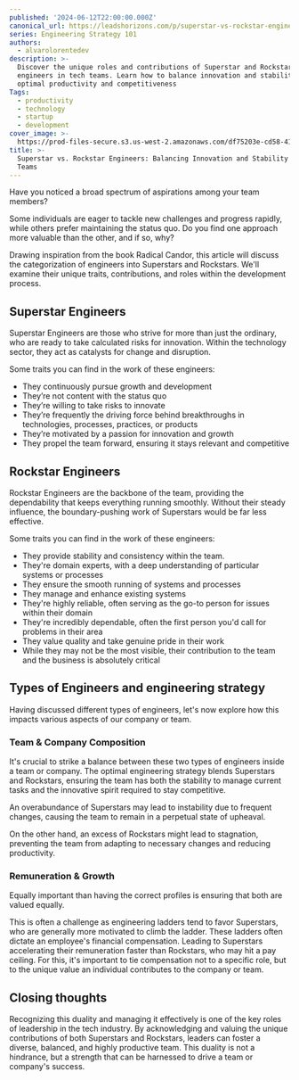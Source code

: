 ```yaml
---
published: '2024-06-12T22:00:00.000Z'
canonical_url: https://leadshorizons.com/p/superstar-vs-rockstar-engineers
series: Engineering Strategy 101
authors:
  - alvarolorentedev
description: >-
  Discover the unique roles and contributions of Superstar and Rockstar
  engineers in tech teams. Learn how to balance innovation and stability for
  optimal productivity and competitiveness
Tags:
  - productivity
  - technology
  - startup
  - development
cover_image: >-
  https://prod-files-secure.s3.us-west-2.amazonaws.com/df75203e-cd58-41eb-8339-d5bf4288eb0e/6cc9f17b-747a-4a8b-a526-e26d9b4e9486/sr2.jpeg?X-Amz-Algorithm=AWS4-HMAC-SHA256&X-Amz-Content-Sha256=UNSIGNED-PAYLOAD&X-Amz-Credential=ASIAZI2LB4665CHOEVHT%2F20250206%2Fus-west-2%2Fs3%2Faws4_request&X-Amz-Date=20250206T120436Z&X-Amz-Expires=3600&X-Amz-Security-Token=IQoJb3JpZ2luX2VjEEQaCXVzLXdlc3QtMiJIMEYCIQDqK1FmyzdKfojhdFalxgIR%2FIN2Fw2gP4pQy0NkL56hpQIhAJWnCqY6oL0nGIqx%2BGBPaBhnCdl2Tg5SB5%2BXNvI0XEAZKv8DCF0QABoMNjM3NDIzMTgzODA1IgxLKCvs22%2F3VxcVmmIq3AMeaLUk0b9nd9ljJO8V9wpW3VMDFSxk3uHtJtVG1JiiXhpxqeGKclJEbsV8VECRBt54Ld5j5Vn%2BRHjMFpCYZH5vbolqvDkI5IB1bNrHbf6sFNWYi64d5awK1dM5k69D907627Mbq75Z6Ku%2BuoqZokhIiyMuubwmxjboq5mftgSH%2F1I1hJnNXRAvbV%2FmL37bCkgReHFashOaGvNKrXd%2BLlte%2F9qFZ0Ou1OhiZK0o1yWJ%2BNp9gmbEgDTeWuGKqsccWo7Z8AvbZ4qhru39sJtKGulyNAl%2BJFFwO9oedFDwGpsytCWR2WLgiTRRgnEpe92W%2F6ShZCkgC%2BYI3jbAJc3i0HQdW6HV%2FNG%2F5%2FZdIspS6OpShFxhWFvGDcasIGna0vnWQrwBeaEqxWu9cxWnrddB0UPWtVHTJvtYWtdfbPRcZBRLFMz5HyuRJ5KZsPGM5ebPuehbaOhrHVlYsZx2Cog1JdAud%2BfscimTwG5KuJnJup35I62DHWYG6Egx9ZHen%2BBk%2BDJ58YR9tvF%2B%2BVMcuMLkK25jNl5%2FYClswKs7xNxWLXUzlamuUB1Pu0qrC3Xj%2BwewqlKr5tAVOM8iq5TCW8iPy4YflLXMD9YwCF1PJ0aRzaEjf4liWCcbTKchrdFVkDC6xZK9BjqkAfcfRyZhe9Jpud1tVg6o2PLQ1ILuHqVBOQg%2BJRvh7HD7xW5JzE7UOOW7bxtI%2F4dwYHGgKw7w6ULawitU3jixgf5%2FNyeo2%2BehqGlny%2BUVnitRH2HDpfupSSrU%2BobQQXAuX%2BZlNlYQe%2BI72PARqWoqDWd3ViRn1WDkxYtrgRayjSjrIolmh5VSiCkr8HOh19uuuNLE6uHdiy0mT1tHIHD7ZraEbPf8&X-Amz-Signature=795dccd2e6494335bab59b4ed81880caca9d49061f39faf31d1b0851a1acc107&X-Amz-SignedHeaders=host&x-id=GetObject
title: >-
  Superstar vs. Rockstar Engineers: Balancing Innovation and Stability in Tech
  Teams
---
```


Have you noticed a broad spectrum of aspirations among your team members?


Some individuals are eager to tackle new challenges and progress rapidly, while others prefer maintaining the status quo. Do you find one approach more valuable than the other, and if so, why?


Drawing inspiration from the book Radical Candor, this article will discuss the categorization of engineers into Superstars and Rockstars. We'll examine their unique traits, contributions, and roles within the development process.


## Superstar Engineers


Superstar Engineers are those who strive for more than just the ordinary, who are ready to take calculated risks for innovation. Within the technology sector, they act as catalysts for change and disruption.


Some traits you can find in the work of these engineers:

- They continuously pursue growth and development
- They’re not content with the status quo
- They’re willing to take risks to innovate
- They’re frequently the driving force behind breakthroughs  in technologies, processes, practices, or products
- They’re motivated by a passion for innovation and growth
- They propel the team forward, ensuring it stays relevant and competitive

## Rockstar Engineers


Rockstar Engineers are the backbone of the team, providing the dependability that keeps everything running smoothly. Without their steady influence, the boundary-pushing work of Superstars would be far less effective.


Some traits you can find in the work of these engineers:

- They provide stability and consistency within the team.
- They're domain experts, with a deep understanding of particular systems or processes
- They ensure the smooth running of systems and processes
- They manage and enhance existing systems
- They're highly reliable, often serving as the go-to person for issues within their domain
- They're incredibly dependable, often the first person you'd call for problems in their area
- They value quality and take genuine pride in their work
- While they may not be the most visible, their contribution to the team and the business is absolutely critical

## Types of Engineers and engineering strategy


Having discussed different types of engineers, let's now explore how this impacts various aspects of our company or team.


### Team & Company Composition


It's crucial to strike a balance between these two types of engineers inside a team or company. The optimal engineering strategy blends Superstars and Rockstars, ensuring the team has both the stability to manage current tasks and the innovative spirit required to stay competitive.


An overabundance of Superstars may lead to instability due to frequent changes, causing the team to remain in a perpetual state of upheaval.


On the other hand, an excess of Rockstars might lead to stagnation, preventing the team from adapting to necessary changes and reducing productivity.


### Remuneration & Growth


Equally important than having the correct profiles is ensuring that both are valued equally. 


This is often a challenge as engineering ladders tend to favor Superstars, who are generally more motivated to climb the ladder. 
These ladders often dictate an employee's financial compensation. Leading to Superstars accelerating their remuneration faster than Rockstars, who may hit a pay ceiling. 
For this, it's important to tie compensation not to a specific role, but to the unique value an individual contributes to the company or team.


## Closing thoughts


Recognizing this duality and managing it effectively is one of the key roles of leadership in the tech industry. By acknowledging and valuing the unique contributions of both Superstars and Rockstars, leaders can foster a diverse, balanced, and highly productive team. This duality is not a hindrance, but a strength that can be harnessed to drive a team or company's success.

